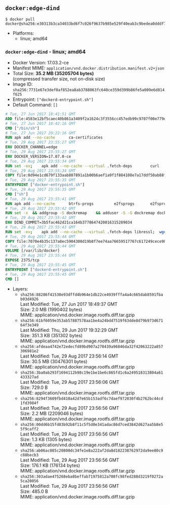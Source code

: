 ## `docker:edge-dind`

```console
$ docker pull docker@sha256:e30313b3ca34033bd6f7c026f9637b985e529f40eab3c9bedea0dddf76f8f7c6
```

-	Platforms:
	-	linux; amd64

### `docker:edge-dind` - linux; amd64

-	Docker Version: 17.03.2-ce
-	Manifest MIME: `application/vnd.docker.distribution.manifest.v2+json`
-	Total Size: **35.2 MB (35205704 bytes)**  
	(compressed transfer size, not on-disk size)
-	Image ID: `sha256:7731e67e3def0af852ea8ab3788063fc640ce359d399b86fe5a009e6d814f625`
-	Entrypoint: `["dockerd-entrypoint.sh"]`
-	Default Command: `[]`

```dockerfile
# Tue, 27 Jun 2017 18:41:51 GMT
ADD file:4583e12bf5caec40b861a3409f2a1624c3f3556cc457edb99c9707f00e779e45 in / 
# Tue, 27 Jun 2017 18:42:16 GMT
CMD ["/bin/sh"]
# Tue, 27 Jun 2017 20:22:16 GMT
RUN apk add --no-cache 		ca-certificates
# Tue, 29 Aug 2017 23:55:27 GMT
ENV DOCKER_CHANNEL=edge
# Tue, 29 Aug 2017 23:55:27 GMT
ENV DOCKER_VERSION=17.07.0-ce
# Tue, 29 Aug 2017 23:55:34 GMT
RUN set -ex; 	apk add --no-cache --virtual .fetch-deps 		curl 		tar 	; 		apkArch="$(apk --print-arch)"; 	case "$apkArch" in 		x86_64) dockerArch='x86_64' ;; 		s390x) dockerArch='s390x' ;; 		*) echo >&2 "error: unsupported architecture ($apkArch)"; exit 1 ;;	esac; 		if ! curl -fL -o docker.tgz "https://download.docker.com/linux/static/${DOCKER_CHANNEL}/${dockerArch}/docker-${DOCKER_VERSION}.tgz"; then 		echo >&2 "error: failed to download 'docker-${DOCKER_VERSION}' from '${DOCKER_CHANNEL}' for '${dockerArch}'"; 		exit 1; 	fi; 		tar --extract 		--file docker.tgz 		--strip-components 1 		--directory /usr/local/bin/ 	; 	rm docker.tgz; 		apk del .fetch-deps; 		dockerd -v; 	docker -v
# Tue, 29 Aug 2017 23:55:34 GMT
COPY file:0d94e1cd679f133aab807891a1b00b6aef1a9f1f884108e7a17ddf50ab88f1fb in /usr/local/bin/ 
# Tue, 29 Aug 2017 23:55:35 GMT
ENTRYPOINT ["docker-entrypoint.sh"]
# Tue, 29 Aug 2017 23:55:35 GMT
CMD ["sh"]
# Tue, 29 Aug 2017 23:55:41 GMT
RUN apk add --no-cache 		btrfs-progs 		e2fsprogs 		e2fsprogs-extra 		iptables 		xfsprogs 		xz
# Tue, 29 Aug 2017 23:55:42 GMT
RUN set -x 	&& addgroup -S dockremap 	&& adduser -S -G dockremap dockremap 	&& echo 'dockremap:165536:65536' >> /etc/subuid 	&& echo 'dockremap:165536:65536' >> /etc/subgid
# Tue, 29 Aug 2017 23:55:42 GMT
ENV DIND_COMMIT=3b5fac462d21ca164b3778647420016315289034
# Tue, 29 Aug 2017 23:55:43 GMT
RUN set -ex; 	apk add --no-cache --virtual .fetch-deps libressl; 	wget -O /usr/local/bin/dind "https://raw.githubusercontent.com/docker/docker/${DIND_COMMIT}/hack/dind"; 	chmod +x /usr/local/bin/dind; 	apk del .fetch-deps
# Tue, 29 Aug 2017 23:55:44 GMT
COPY file:7070e4b35c137a8ec5904300d19b8f7ee74aa76659517767c617249cece98a4a in /usr/local/bin/ 
# Tue, 29 Aug 2017 23:55:44 GMT
VOLUME [/var/lib/docker]
# Tue, 29 Aug 2017 23:55:44 GMT
EXPOSE 2375/tcp
# Tue, 29 Aug 2017 23:55:45 GMT
ENTRYPOINT ["dockerd-entrypoint.sh"]
# Tue, 29 Aug 2017 23:55:45 GMT
CMD []
```

-	Layers:
	-	`sha256:88286f41530e93dffd4b964e1db22ce4939fffa4a4c665dab8591fbab03d4926`  
		Last Modified: Tue, 27 Jun 2017 18:49:37 GMT  
		Size: 2.0 MB (1990402 bytes)  
		MIME: application/vnd.docker.image.rootfs.diff.tar.gzip
	-	`sha256:61bf6059e353ab57887578aa1be4a24bdd7519f63dde8d79b973d67164f3e349`  
		Last Modified: Thu, 29 Jun 2017 19:32:29 GMT  
		Size: 351.3 KB (351302 bytes)  
		MIME: application/vnd.docker.image.rootfs.diff.tar.gzip
	-	`sha256:afdeaa4742e72edecfd89bd907a270439a96846da32f42063222a857306981e2`  
		Last Modified: Tue, 29 Aug 2017 23:56:14 GMT  
		Size: 30.5 MB (30476301 bytes)  
		MIME: application/vnd.docker.image.rootfs.diff.tar.gzip
	-	`sha256:3ba0ab293f1694112b98c19e1be1be6c865fd1c6a249518313804a61433327ad`  
		Last Modified: Tue, 29 Aug 2017 23:56:06 GMT  
		Size: 729.0 B  
		MIME: application/vnd.docker.image.rootfs.diff.tar.gzip
	-	`sha256:8294f3609fbd410a42d7e65b153adf6c7daef972030f4b2762bc44cd1fd3984f`  
		Last Modified: Tue, 29 Aug 2017 23:56:56 GMT  
		Size: 2.2 MB (2209046 bytes)  
		MIME: application/vnd.docker.image.rootfs.diff.tar.gzip
	-	`sha256:00dd6b15fd03b92b8f11c5f5d0e341adac86d7ced3842d627aa5b8e55f9caff2`  
		Last Modified: Tue, 29 Aug 2017 23:56:56 GMT  
		Size: 1.3 KB (1305 bytes)  
		MIME: application/vnd.docker.image.rootfs.diff.tar.gzip
	-	`sha256:ab06ac085c20800dc34fe1e8a222af2da8d182238762972da9ee80c9c88becb3`  
		Last Modified: Tue, 29 Aug 2017 23:56:56 GMT  
		Size: 176.1 KB (176134 bytes)  
		MIME: application/vnd.docker.image.rootfs.diff.tar.gzip
	-	`sha256:303adae475268eba8beffab71975812a708fc98fed288d3219f0272a5ca20056`  
		Last Modified: Tue, 29 Aug 2017 23:56:56 GMT  
		Size: 485.0 B  
		MIME: application/vnd.docker.image.rootfs.diff.tar.gzip
